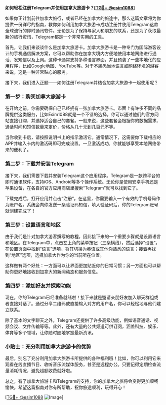 **如何轻松注册Telegram并使用加拿大旅游卡？[[TG💪+ @esim1088](https://t.me/s/esim1088)]**

如果你正计划前往加拿大旅行，或者已经在加拿大的旅途中，那么这篇文章将为你提供一份详尽的指南，教你如何利用加拿大旅游卡成功注册并使用Telegram这款全球流行的即时通讯软件。无论是为了保持与家人和朋友的联系，还是为了获取最新的旅行资讯，Telegram都是一个非常实用的工具。

首先，让我们来谈谈什么是加拿大旅游卡。加拿大旅游卡是一种专门为国际游客设计的手机通信解决方案，它可以帮助你在加拿大境内方便地使用本地网络进行通话、发短信以及上网。这种卡通常支持多种语言界面，并且预装了一些本地化的应用程序，比如Google地图、YouTube等。对于不熟悉当地语言或网络环境的游客来说，这是一种非常贴心的服务。

接下来，我们进入正题——如何注册Telegram并结合加拿大旅游卡一起使用呢？

### 第一步：购买加拿大旅游卡

在开始之前，你需要确保自己已经拥有一张加拿大旅游卡。市面上有许多不同的品牌提供这类服务，比如Esim1088就是一个不错的选择。你可以通过他们的官方网站直接订购，并选择适合自己的套餐。一般来说，这些套餐会根据你的数据需求、通话时间和短信数量来定价，价格从几十元到几百元不等。

当你收到卡后，请按照说明书上的指示激活它。通常情况下，这需要你下载相应的APP并输入卡内的激活码即可完成设置。一旦激活成功，你就能够享受本地网络带来的便利了。

### 第二步：下载并安装Telegram

接下来，我们需要下载并安装Telegram这个应用程序。Telegram是一款跨平台的即时通讯软件，支持iOS、Android等多个操作系统。无论你是使用安卓手机还是苹果设备，在各自的官方应用商店里搜索“Telegram”就可以找到它了。

下载完成后，打开应用并点击“注册”。在这里，你需要输入一个有效的手机号码作为账户名。系统会向你发送一条验证码短信，填入验证码后，你的Telegram账号就创建完成了！

### 第三步：设置语言和地区

由于我们是针对加拿大游客撰写的教程，因此接下来的一个重要步骤就是设置语言和地区。在Telegram中，点击左上角的菜单按钮（三条横线），然后选择“设置”。在设置页面中找到“语言”选项，将其切换为英语或其他你熟悉的语言；接着再找到“地区”选项，选择加拿大作为你的当前所在位置。

这样做有两个好处：一方面可以让界面更加贴近你的日常习惯；另一方面也可以帮助你更好地接收到加拿大的新闻动态和服务信息。

### 第四步：添加好友并探索功能

现在，你的Telegram已经准备就绪啦！接下来就是邀请亲朋好友加入聊天群组或者直接对话了。通过分享二维码或直接输入对方的用户名，你可以轻松地与他们建立联系。

除了基本的文字聊天之外，Telegram还提供了许多高级功能，例如语音通话、视频会议、文件传输等等。此外，还有大量的公共频道可供订阅，涵盖科技、娱乐、体育等多个领域，让你随时随地掌握最新资讯。

### 小贴士：充分利用加拿大旅游卡的优势

最后，别忘了充分利用加拿大旅游卡所提供的各种福利哦！比如，你可以利用它来观看在线直播节目、收听音乐流媒体服务，甚至是远程办公。只要记得定期检查流量消耗情况，避免超额收费就好啦。

总之，有了加拿大旅游卡和Telegram的支持，你的加拿大之旅将会变得更加顺畅愉快。希望这篇指南对你有所帮助，祝你旅途顺利，玩得开心！

[[TG💪+ @esim1088](https://t.me/s/esim1088) ![Image](https://i.postimg.cc/4NQfJmqS/Snipaste-2025-05-13-00-14-12.png)]